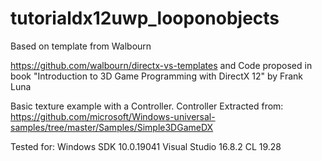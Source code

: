 # tutorialdx12uwp_looponobjects
Based on template from Walbourn

https://github.com/walbourn/directx-vs-templates
and Code proposed in book "Introduction to 3D Game Programming with DirectX 12" by Frank Luna

Basic texture example with a Controller. Controller Extracted from:
https://github.com/microsoft/Windows-universal-samples/tree/master/Samples/Simple3DGameDX

Tested for:
Windows SDK 10.0.19041
Visual Studio 16.8.2
CL 19.28
